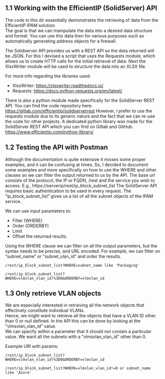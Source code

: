 ## 1.1 Working with the EfficientIP (SolidServer) API
The code in this dir essentially demonstrates the retrieving of data from the EfficientIP IPAM solution  
The goal is that we can manipulate the data into a desired data structure and format.
You can use this data then for various purposes such as automatically generating address objects for a firewall.

The Solidserver API provides us with a REST API so the data returned will be JSON. 
For this I devised a script that uses the Requests module, which allows us to create HTTP calls for the initial retrieval of data. Next the XlsxWriter module will be used to structure the data into an XLSX file.

For more info regarding the libraries used:
- XlsxWriter: https://xlsxwriter.readthedocs.io/
- Requests: https://docs.python-requests.org/en/latest/

There is also a python module made specifically for the SolidServer REST API. You can find the code repository here: https://gitlab.com/efficientip/solidserverrest
However, i prefer to use the requests module due to its generic nature and the fact that we can re-use the code for other projects.
A dedicated python library was made for the SolidServer REST API which you can find on Gitlab and GitHub.
https://www.efficientip.com/python-library/


## 1.2	Testing the API with Postman

Although the documentation is quite extensive it misses some proper examples, and it can be confusing at times. So, I decided to document some examples and more specifically on how to use the WHERE and other clauses so we can filter the output returned to us by the API.
The base url consists of the protocol, the IP or FQDN, /rest and the service you wish to access. E.g., https://serverip/rest/ip_block_subnet_list
The SolidServer API requires basic authentication to be used in every request. The “ip_block_subnet_list” gives us a list of all the subnet objects of the IPAM service.

We can use input parameters to:

- Filter (WHERE)
- Order (ORDERBY)
- Limit
- Offset the returned results.

Using the WHERE clause we can filter on all the output parameters, but the syntax needs to be precise, and URL encoded.
For example, we can filter on “subnet_name” or "subnet_vlan_id" and order the results.

```
/rest/ip_block_subnet_list?WHERE=subnet_name like 'Packaging'

/rest/ip_block_subnet_list?WHERE=vlmvlan_vlan_id!%3D0&ORDERBY=vlmvlan_id
```

## 1.3	Only retrieve VLAN objects

We are especially interested in retrieving all the network objects that effectively constitute individual VLANs.  
Hence, we might want to retrieve all the objects that have a VLAN ID other than 0 or null defined. 
In the API this can be done by looking at the “vlmsvlan_vlan_id” value.  
We can specify within a parameter that it should not contain a particular value. We want all the subnets with a “vlmsvlan_vlan_id” other than 0.  

Example URI with params:
```
/rest/ip_block_subnet_list?WHERE=vlmvlan_vlan_id!%3D0&ORDERBY=vlmvlan_id  

/rest/ip_block_subnet_list?WHERE=vlmvlan_vlan_id!=0 or subnet_name like 'Azure'
```
